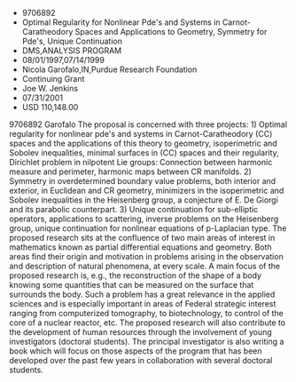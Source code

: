 
* 9706892
* Optimal Regularity for Nonlinear Pde's and Systems in Carnot-Caratheodory Spaces and Applications to Geometry, Symmetry for Pde's, Unique Continuation
* DMS,ANALYSIS PROGRAM
* 08/01/1997,07/14/1999
* Nicola Garofalo,IN,Purdue Research Foundation
* Continuing Grant
* Joe W. Jenkins
* 07/31/2001
* USD 110,148.00

9706892 Garofalo The proposal is concerned with three projects: 1) Optimal
regularity for nonlinear pde's and systems in Carnot-Caratheodory (CC) spaces
and the applications of this theory to geometry, isoperimetric and Sobolev
inequalities, minimal surfaces in (CC) spaces and their regularity, Dirichlet
problem in nilpotent Lie groups: Connection between harmonic measure and
perimeter, harmonic maps between CR manifolds. 2) Symmetry in overdetermined
boundary value problems, both interior and exterior, in Euclidean and CR
geometry, minimizers in the isoperimetric and Sobolev inequalities in the
Heisenberg group, a conjecture of E. De Giorgi and its parabolic counterpart. 3)
Unique continuation for sub-elliptic operators, applications to scattering,
inverse problems on the Heisenberg group, unique continuation for nonlinear
equations of p-Laplacian type. The proposed research sits at the confluence of
two main areas of interest in mathematics known as partial differential
equations and geometry. Both areas find their origin and motivation in problems
arising in the observation and description of natural phenomena, at every scale.
A main focus of the proposed research is, e.g., the reconstruction of the shape
of a body knowing some quantities that can be measured on the surface that
surrounds the body. Such a problem has a great relevance in the applied sciences
and is especially important in areas of Federal strategic interest ranging from
computerized tomography, to biotechnology, to control of the core of a nuclear
reactor, etc. The proposed research will also contribute to the development of
human resources through the involvement of young investigators (doctoral
students). The principal investigator is also writing a book which will focus on
those aspects of the program that has been developed over the past few years in
collaboration with several doctoral students.
